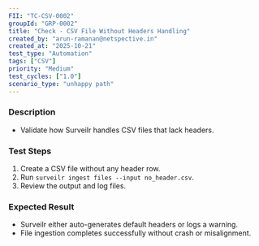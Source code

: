 ```yaml
---
FII: "TC-CSV-0002"
groupId: "GRP-0002"
title: "Check - CSV File Without Headers Handling"
created_by: "arun-ramanan@netspective.in"
created_at: "2025-10-21"
test_type: "Automation"
tags: ["CSV"]
priority: "Medium"
test_cycles: ["1.0"]
scenario_type: "unhappy path"
---
```


### Description
- Validate how Surveilr handles CSV files that lack headers.

### Test Steps
1. Create a CSV file without any header row.  
2. Run `surveilr ingest files --input no_header.csv`.  
3. Review the output and log files.

### Expected Result
- Surveilr either auto-generates default headers or logs a warning.  
- File ingestion completes successfully without crash or misalignment.
